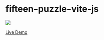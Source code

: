 # fifteen-puzzle-vite-js

[![](https://repository-images.githubusercontent.com/532402603/613539ab-575d-41fe-80e6-bc6b6745d334)](https://fifteenpuzzle-vite-js.vercel.app/)

[Live Demo](https://fifteenpuzzle-vite-js.vercel.app/)